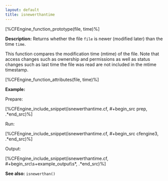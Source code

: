 ```yaml
---
layout: default
title: isnewerthantime
---
```


[%CFEngine_function_prototype(file, time)%]

**Description:** Returns whether the file `file` is newer (modified later)
than the time `time`.

This function compares the modification time (mtime) of the file. Note that
access changes such as ownership and permissions as well as status changes
such as last time the file was read are not included in the mtime timestamp.

[%CFEngine_function_attributes(file, time)%]

**Example:**

Prepare:

[%CFEngine_include_snippet(isnewerthantime.cf, #\+begin_src prep, .*end_src)%]

Run:

[%CFEngine_include_snippet(isnewerthantime.cf, #\+begin_src cfengine3, .*end_src)%]

Output:

[%CFEngine_include_snippet(isnewerthantime.cf, #\+begin_src\s+example_output\s*, .*end_src)%]

**See also:** `isnewerthan()`
